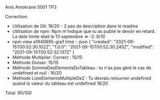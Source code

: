 Anis Amokrane
0001
TP3

Correction: 
- Utilisation de Git: 18/20 - 2 pas de description dans le readme
- Utilisation de npm: Npm m'indique que tu as publié le devoir en retard. La date limite était le 13 septembre => -2: 8/10
-   npm view e1940695-grp1 time --json
    {
      "created": "2021-09-15T00:52:30.102Z",
      "1.0.0": "2021-09-15T00:52:30.245Z",
      "modified": "2021-09-15T00:52:32.137Z"
    }
- Méthode Multiplier: Correct : 15/15
- Méthode Diviser: 15/15
- Méthode SommeDesElementsDuTableau : tu n'as pas géré le cas de undefined et null : 16/20
- Méthode ListeElementsMultipleDe2 : Tu devrais retourner undefined quand la valeur du tableau est undefined 18/20

Total: 90/100
